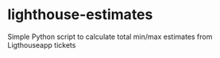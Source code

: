 lighthouse-estimates
====================

Simple Python script to calculate total min/max estimates from Ligthouseapp tickets
